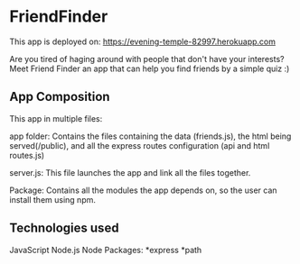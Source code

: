# FriendFinder

This app is deployed on: https://evening-temple-82997.herokuapp.com

Are you tired of haging around with people that don't have your interests? Meet Friend Finder an app that can help you find friends by a simple quiz :)

## App Composition
This app in multiple files:

app folder: Contains the files containing the data (friends.js), the html being served(/public), and all the express routes configuration (api and html routes.js)

server.js: This file launches the app and link all the files together. 

Package: Contains all the modules the app depends on, so the user can install them using npm.

## Technologies used

JavaScript
Node.js
Node Packages: *express *path
